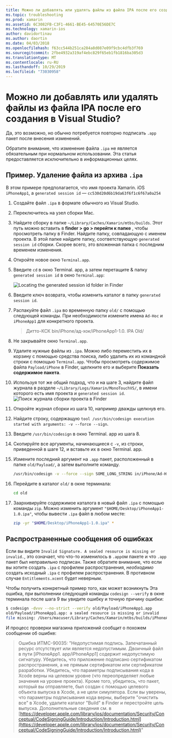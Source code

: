 ```yaml
---
title: Можно ли добавлять или удалять файлы из файла IPA после его создания в Visual Studio?
ms.topic: troubleshooting
ms.prod: xamarin
ms.assetid: 6C3082FB-C3F1-4661-BE45-64570E56DE7C
ms.technology: xamarin-ios
author: davidortinau
ms.author: daortin
ms.date: 04/03/2018
ms.openlocfilehash: f63cc544b251ca284a8d087e09f9cbc4dfb3f769
ms.sourcegitcommit: 2fbe4932a319af4ebc829f65eb1fb1816ba305d3
ms.translationtype: MT
ms.contentlocale: ru-RU
ms.lasthandoff: 10/29/2019
ms.locfileid: "73030958"
---
```

# <a name="can-i-add-files-to-or-remove-files-from-an-ipa-file-after-building-it-in-visual-studio"></a>Можно ли добавлять или удалять файлы из файла IPA после его создания в Visual Studio?

Да, это возможно, но обычно потребуется повторно подписать `.app` пакет после внесения изменений.

Обратите внимание, что изменение файла `.ipa` не является обязательным при нормальном использовании. Эта статья предоставляется исключительно в информационных целях.

## <a name="example-removing-a-file-from-a-ipa-archive"></a>Пример. Удаление файла из архива `.ipa`

В этом примере предполагается, что имя проекта Xamarin. iOS `iPhoneApp1`, а `generated session id` — `cc530d20d6b19da63f6f1c6f67a0a254`

1. Создайте файл `.ipa` в формате обычного из Visual Studio.

2. Переключитесь на узел сборки Mac.

3. Найдите сборку в папке `~/Library/Caches/Xamarin/mtbs/builds`. Этот путь можно вставить в **finder > go > перейти к папке** , чтобы просмотреть папку в Finder. Найдите папку, совпадающую с именем проекта. В этой папке найдите папку, соответствующую `generated session id` сборки. Скорее всего, это вложенная папка с последним временем изменения.

4. Откройте новое окно `Terminal.app`.

5. Введите `cd` в окно Terminal. app, а затем перетащите & папку `generated session id` в окно `Terminal.app`:

    ![](modify-ipa-images/session-id-folder.png "Locating the generated session id folder in Finder")

6. Введите ключ возврата, чтобы изменить каталог в папку `generated session id`.

7. Распакуйте файл `.ipa` во временную папку `old/` с помощью следующей команды. При необходимости измените имена `Ad-Hoc` и `iPhoneApp1` для конкретного проекта.

    > Дитто-КСК bin/iPhone/ад-хок/iPhoneApp1-1.0. IPA Old/

8. Не закрывайте окно `Terminal.app`.

9. Удалите нужные файлы из `.ipa`. Можно либо переместить их в корзину с помощью средства поиска, либо удалить их из командной строки с помощью `Terminal.app`. Чтобы просмотреть содержимое файла `Payload/iPhone` в Finder, щелкните его и выберите **Показать содержимое пакета**.

10. Используя тот же общий подход, что и на шаге 3, найдите файл журнала в разделе `~/Library/Logs/Xamarin/MonoTouchVS/`, в имени которого есть имя проекта и `generated session id`.![](modify-ipa-images/build-log.png "Поиск журнала сборки проекта в Finder")

11. Откройте журнал сборки из шага 10, например дважды щелкнув его.

12. Найдите строку, содержащую `tool /usr/bin/codesign execution started with arguments: -v --force --sign`.

13. Введите `/usr/bin/codesign` в окно Terminal. app из шага 8.

14. Скопируйте все аргументы, начинающиеся с `-v`, из строки, приведенной в шаге 12, и вставьте их в окно Terminal. app.

15. Измените последний аргумент на `.app` пакет, расположенный в папке `old/Payload/`, а затем выполните команду.

    ```bash
    /usr/bin/codesign -v --force --sign SOME_LONG_STRING in/iPhone/Ad-Hoc/iPhoneApp1.app/ResourceRules.plist --entitlements obj/iPhone/Ad-Hoc/Entitlements.xcent old/Payload/iPhoneApp1.app
    ```

16. Перейдите в каталог `old/` в окне терминала:

    ```bash
    cd old
    ```

17. Заархивируйте содержимое каталога в новый файл `.ipa` с помощью команды `zip`. Можно изменить аргумент `"$HOME/Desktop/iPhoneApp1-1.0.ipa"`, чтобы вывести `.ipa` файл в любом месте:

    ```bash
    zip -yr "$HOME/Desktop/iPhoneApp1-1.0.ipa" *
    ```

## <a name="common-error-messages"></a>Распространенные сообщения об ошибках

Если вы видите `Invalid Signature. A sealed resource is missing or invalid.`, это означает, что что-то изменилось в `.app`ом пакете и что `.app` пакет был неправильно подписан. Также обратите внимание, что если вы хотите создать `.ipa` с профилем распространения, _необходимо_ создать исходный `.ipa` с профилем распространения. В противном случае `Entitlements.xcent` будет неверным.

Чтобы получить конкретный пример того, как может возникнуть Эта ошибка, при выполнении следующей команды `codesign --verify` в окне терминала после шага 9 вы увидите ошибку и точную причину ошибки:

```bash
$ codesign -dvvv --no-strict --verify old/Payload/iPhoneApp1.app
old/Payload/iPhoneApp1.app: a sealed resource is missing or invalid
file missing: /Users/macuser/Library/Caches/Xamarin/mtbs/builds/iPhoneApp1/cc530d20d6b19da63f6f1c6f67a0a254/old/Payload/iPhoneApp1.app/MyFile.png
```

И процесс проверки магазина приложений сообщит о похожем сообщении об ошибке:

> Ошибка ИТМС-90035: "Недопустимая подпись. Запечатанный ресурс отсутствует или является недопустимым. Двоичный файл в пути [iPhoneApp1. app/iPhoneApp1] содержит недопустимую сигнатуру. Убедитесь, что приложение подписано сертификатом распространения, а не прямым сертификатом или сертификатом разработки. Убедитесь, что параметры подписывания кода в Xcode верны на целевом уровне (что переопределяет любые значения на уровне проекта). Кроме того, убедитесь, что пакет, который вы отправляете, был создан с помощью целевого объекта выпуска в Xcode, а не цели симулятора. Если вы уверены, что параметры подписывания кода верны, выберите "очистить все" в Xcode, удалите каталог "Build" в Finder и перестройте цель выпуска. Дополнительные сведения см. в [https://developer.apple.com/library/ios/documentation/Security/Conceptual/CodeSigningGuide/Introduction/Introduction.html](https://developer.apple.com/library/ios/documentation/Security/Conceptual/CodeSigningGuide/Introduction/Introduction.html)"

